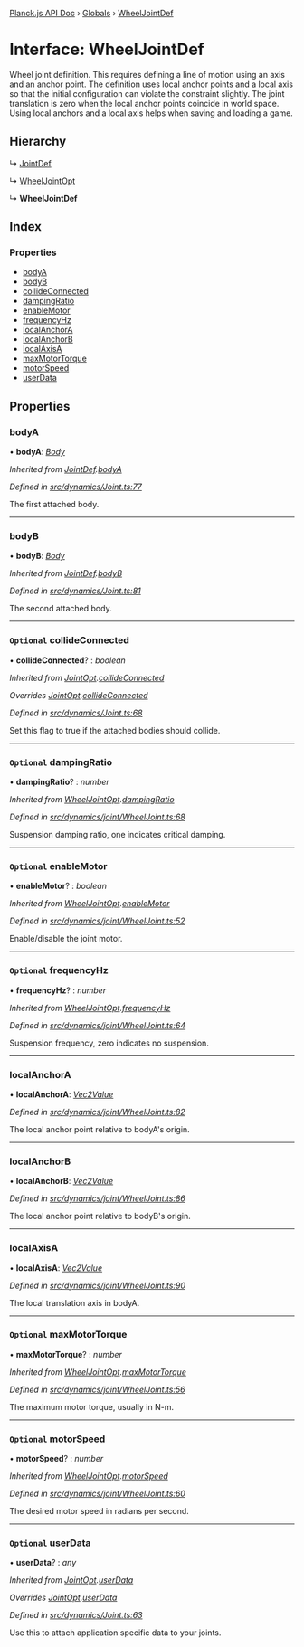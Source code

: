 [Planck.js API Doc](../README.md) › [Globals](../globals.md) › [WheelJointDef](wheeljointdef.md)

# Interface: WheelJointDef

Wheel joint definition. This requires defining a line of motion using an axis
and an anchor point. The definition uses local anchor points and a local axis
so that the initial configuration can violate the constraint slightly. The
joint translation is zero when the local anchor points coincide in world
space. Using local anchors and a local axis helps when saving and loading a
game.

## Hierarchy

  ↳ [JointDef](jointdef.md)

  ↳ [WheelJointOpt](wheeljointopt.md)

  ↳ **WheelJointDef**

## Index

### Properties

* [bodyA](wheeljointdef.md#bodya)
* [bodyB](wheeljointdef.md#bodyb)
* [collideConnected](wheeljointdef.md#optional-collideconnected)
* [dampingRatio](wheeljointdef.md#optional-dampingratio)
* [enableMotor](wheeljointdef.md#optional-enablemotor)
* [frequencyHz](wheeljointdef.md#optional-frequencyhz)
* [localAnchorA](wheeljointdef.md#localanchora)
* [localAnchorB](wheeljointdef.md#localanchorb)
* [localAxisA](wheeljointdef.md#localaxisa)
* [maxMotorTorque](wheeljointdef.md#optional-maxmotortorque)
* [motorSpeed](wheeljointdef.md#optional-motorspeed)
* [userData](wheeljointdef.md#optional-userdata)

## Properties

###  bodyA

• **bodyA**: *[Body](../classes/body.md)*

*Inherited from [JointDef](jointdef.md).[bodyA](jointdef.md#bodya)*

*Defined in [src/dynamics/Joint.ts:77](https://github.com/shakiba/planck.js/blob/6ab76c7/src/dynamics/Joint.ts#L77)*

The first attached body.

___

###  bodyB

• **bodyB**: *[Body](../classes/body.md)*

*Inherited from [JointDef](jointdef.md).[bodyB](jointdef.md#bodyb)*

*Defined in [src/dynamics/Joint.ts:81](https://github.com/shakiba/planck.js/blob/6ab76c7/src/dynamics/Joint.ts#L81)*

The second attached body.

___

### `Optional` collideConnected

• **collideConnected**? : *boolean*

*Inherited from [JointOpt](jointopt.md).[collideConnected](jointopt.md#optional-collideconnected)*

*Overrides [JointOpt](jointopt.md).[collideConnected](jointopt.md#optional-collideconnected)*

*Defined in [src/dynamics/Joint.ts:68](https://github.com/shakiba/planck.js/blob/6ab76c7/src/dynamics/Joint.ts#L68)*

Set this flag to true if the attached bodies
should collide.

___

### `Optional` dampingRatio

• **dampingRatio**? : *number*

*Inherited from [WheelJointOpt](wheeljointopt.md).[dampingRatio](wheeljointopt.md#optional-dampingratio)*

*Defined in [src/dynamics/joint/WheelJoint.ts:68](https://github.com/shakiba/planck.js/blob/6ab76c7/src/dynamics/joint/WheelJoint.ts#L68)*

Suspension damping ratio, one indicates critical damping.

___

### `Optional` enableMotor

• **enableMotor**? : *boolean*

*Inherited from [WheelJointOpt](wheeljointopt.md).[enableMotor](wheeljointopt.md#optional-enablemotor)*

*Defined in [src/dynamics/joint/WheelJoint.ts:52](https://github.com/shakiba/planck.js/blob/6ab76c7/src/dynamics/joint/WheelJoint.ts#L52)*

Enable/disable the joint motor.

___

### `Optional` frequencyHz

• **frequencyHz**? : *number*

*Inherited from [WheelJointOpt](wheeljointopt.md).[frequencyHz](wheeljointopt.md#optional-frequencyhz)*

*Defined in [src/dynamics/joint/WheelJoint.ts:64](https://github.com/shakiba/planck.js/blob/6ab76c7/src/dynamics/joint/WheelJoint.ts#L64)*

Suspension frequency, zero indicates no suspension.

___

###  localAnchorA

• **localAnchorA**: *[Vec2Value](vec2value.md)*

*Defined in [src/dynamics/joint/WheelJoint.ts:82](https://github.com/shakiba/planck.js/blob/6ab76c7/src/dynamics/joint/WheelJoint.ts#L82)*

The local anchor point relative to bodyA's origin.

___

###  localAnchorB

• **localAnchorB**: *[Vec2Value](vec2value.md)*

*Defined in [src/dynamics/joint/WheelJoint.ts:86](https://github.com/shakiba/planck.js/blob/6ab76c7/src/dynamics/joint/WheelJoint.ts#L86)*

The local anchor point relative to bodyB's origin.

___

###  localAxisA

• **localAxisA**: *[Vec2Value](vec2value.md)*

*Defined in [src/dynamics/joint/WheelJoint.ts:90](https://github.com/shakiba/planck.js/blob/6ab76c7/src/dynamics/joint/WheelJoint.ts#L90)*

The local translation axis in bodyA.

___

### `Optional` maxMotorTorque

• **maxMotorTorque**? : *number*

*Inherited from [WheelJointOpt](wheeljointopt.md).[maxMotorTorque](wheeljointopt.md#optional-maxmotortorque)*

*Defined in [src/dynamics/joint/WheelJoint.ts:56](https://github.com/shakiba/planck.js/blob/6ab76c7/src/dynamics/joint/WheelJoint.ts#L56)*

The maximum motor torque, usually in N-m.

___

### `Optional` motorSpeed

• **motorSpeed**? : *number*

*Inherited from [WheelJointOpt](wheeljointopt.md).[motorSpeed](wheeljointopt.md#optional-motorspeed)*

*Defined in [src/dynamics/joint/WheelJoint.ts:60](https://github.com/shakiba/planck.js/blob/6ab76c7/src/dynamics/joint/WheelJoint.ts#L60)*

The desired motor speed in radians per second.

___

### `Optional` userData

• **userData**? : *any*

*Inherited from [JointOpt](jointopt.md).[userData](jointopt.md#optional-userdata)*

*Overrides [JointOpt](jointopt.md).[userData](jointopt.md#optional-userdata)*

*Defined in [src/dynamics/Joint.ts:63](https://github.com/shakiba/planck.js/blob/6ab76c7/src/dynamics/Joint.ts#L63)*

Use this to attach application specific data to your joints.
